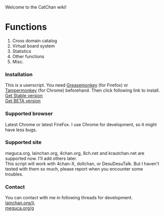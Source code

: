 Welcome to the CatChan wiki!

# Functions
1. Cross domain catalog
2. Virtual board system
3. Statistics
4. Other functions
5. Misc.

### Installation
This is a userscript. You need [Greasemonkey](https://addons.mozilla.org/ja/firefox/addon/greasemonkey/) (for Firefox) or [Tampermonkey](https://chrome.google.com/webstore/detail/tampermonkey/dhdgffkkebhmkfjojejmpbldmpobfkfo) (for Chrome) beforehand. Then click following link to install.<br>
[Get Stable version](https://github.com/DogMan8/CatChan/blob/master/CatChan.user.js)<br>
[Get BETA version](https://github.com/DogMan8/CatChan/blob/develop/CatChan.user.js)

### Supported browser
Latest Chrome or latest FireFox. I use Chrome for development, so it might have less bugs.

### Supported site
meguca.org, lainchan.org, 4chan.org, 8ch.net and krautchan.net are supported now. I'll add others later.<br>
This script will work with 4chan-X, dollchan, or DesuDesuTalk. But I haven't tested with them so much, please report when you encounter some troubles.

### Contact
You can contact with me in following threads for development.<br>
[lainchan.org/λ](https://lainchan.org/%CE%BB/res/10247.html)<br>
[meguca.org/g](https://meguca.org/g/1355772)<br>